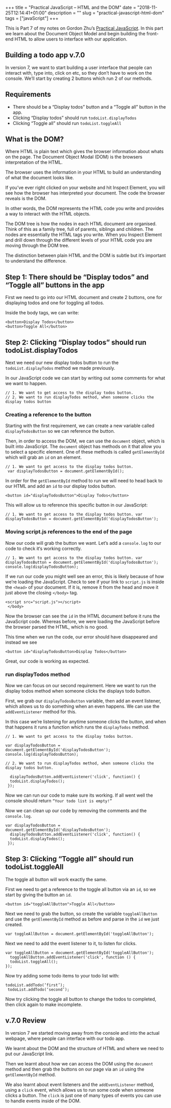 +++
title = "Practical JavaScript – HTML and the DOM"
date = "2018-11-25T12:14:41+01:00"
description = ""
slug = "practical-javascript-html-dom"
tags = ["javaScript"]
+++

This is Part 7 of my notes on Gordon Zhu’s [Practical JavaScript](https://watchandcode.com/p/practical-javascript). In this part we learn about the Document Object Model and begin building the front-end HTML to allow users to interface with our application.  

## Building a todo app v.7.0

In version 7, we want to start building a user interface that people can interact with, type into, click on etc, so they don’t have to work on the console.  We’ll start by creating 2 buttons which run 2 of our methods.

## Requirements

- There should be a “Display todos” button and a “Toggle all” button in the app.
- Clicking “Display todos” should run `todoList.displayTodos`
- Clicking “Toggle all” should run `todoList.toggleAll`

## What is the DOM?

Where HTML is plain text which gives the browser information about whats on the page. The Document Object Modal (DOM) is the browsers interpretation of the HTML.

The browser uses the information in your HTML to build an understanding of what the document looks like.

If you’ve ever right clicked on your website and hit Inspect Element, you will see how the browser has interpreted your document. The code the browser reveals is the DOM.

In other words, the DOM represents the HTML code you write and provides a way to interact with the HTML objects.

The DOM tree is how the nodes in each HTML document are organised. Think of this as a family tree, full of parents, siblings and children. The nodes are essentially the HTML tags you write. When you Inspect Element and drill down through the different levels of your HTML code you are moving through the DOM tree.

The distinction between plain HTML and the DOM is subtle but it’s important to understand the difference.

## Step 1: There should be “Display todos” and “Toggle all” buttons in the app

First we need to go into our HTML document and create 2 buttons, one for displaying todos and one for toggling all todos.

Inside the body tags, we can write:

```
<button>Display Todos</button>
<button>Toggle All</button>
```

## Step 2: Clicking “Display todos” should run todoList.displayTodos

Next we need our new display todos button to run the `todoList.displayTodos` method we made previously.

In our JavaScript code we can start by writing out some comments for what we want to happen.

```
// 1. We want to get access to the display todos button. 
// 2. We want to run displayTodos method, when someone clicks the display todos button
```

### Creating a reference to the button

Starting with the first requirement, we can create a new variable called `displayTodosButton` so we can reference the button.

Then, in order to access the DOM, we can use the `document` object, which is built into JavaScript. The `document` object has methods on it that allow you to select a specific element. One of these methods is called `getElementById` which will grab an `id` on an element.

```
// 1. We want to get access to the display todos button.
 var displayTodosButton = document.getElementById();
```

In order for the `getElementById` method to run we will need to head back to our HTML and add an `id` to our display todos button.

```
<button id="displayTodosButton">Display Todos</button>
```

This will allow us to reference this specific button in our JavaScript:

```
// 1. We want to get access to the display todos button. var displayTodosButton = document.getElementById('displayTodosButton');
```

### Moving script.js references to the end of the page

Now our code will grab the button we want. Let’s add a `console.log` to our code to check it‘s working correctly.

```
// 1. We want to get access to the display todos button. var displayTodosButton = document.getElementById('displayTodosButton'); console.log(displayTodosButton);
```

If we run our code you might well see an error, this is likely because of how we’re loading the JavaScript. Check to see if your link to `script.js` is inside the `<head>` of your document. If it is, remove it from the head and move it just above the closing `</body>` tag.

```
<script src="script.js"></script>
 </body>
```

Now the browser can see the `id` in the HTML document before it runs the JavaScript code. Whereas before, we were loading the JavaScript before the browser parsed the HTML, which is no good.

This time when we run the code, our error should have disappeared and instead we see

```
<button id="displayTodosButton>Display Todos</button>
```

Great, our code is working as expected.

### run displayTodos method

Now we can focus on our second requirement. Here we want to run the display todos method when someone clicks the displays todo button.

First, we grab our `displayTodosButton` variable, then add an event listener, which allows us to do something when an even happens. We can use the `addEventListener` method for this.

In this case we’re listening for anytime someone clicks the button, and when that happens it runs a function which runs the `displayTodos` method.

```
// 1. We want to get access to the display todos button.

var displayTodosButton = document.getElementById('displayTodosButton'); 
console.log(displayTodosButton);  

// 2. We want to run displayTodos method, when someone clicks the display todos button.

  displayTodosButton.addEventListener('click', function() {   
  todoList.displayTodos();
 });
```

Now we can run our code to make sure its working. If all went well the console should return `“Your todo list is empty!”`

Now we can clean up our code by removing the comments and the `console.log`.

```
var displayTodosButton = document.getElementById('displayTodosButton');
  displayTodosButton.addEventListener('click', function() {   
  todoList.displayTodos();
 });
```

## Step 3: Clicking “Toggle all” should run todoList.toggleAll

The toggle all button will work exactly the same.

First we need to get a reference to the toggle all button via an `id`, so we start by giving the button an `id`.

```
<button id="toggleAllButton">Toggle All</button>
```

Next we need to grab the button, so create the variable `toggleAllButton` and use the `getElementById` method as before and parse in the `id` we just created.

```
var toggleAllButton = document.getElementById('toggleAllButton');
```

Next we need to add the event listener to it, to listen for clicks.

```
var toggleAllButton = document.getElementById('toggleAllButton');
  toggleAllButton.addEventListener('click', function () {
  todoList.toggleAll(); 
});
```

Now try adding some todo items to your todo list with:

```
todoList.addTodo(‘first’);
 todoList.addTodo(‘second’);
```

Now try clicking the toggle all button to change the todos to completed, then click again to make incomplete.

## v.7.0 Review

In version 7 we started moving away from the console and into the actual webpage, where people can interface with our todo app.

We learnt about the DOM and the structure of HTML and where we need to put our JavaScript link.

Then we learnt about how we can access the DOM using the `document` method and then grab the buttons on our page via an `id` using the `getElementById` method.

We also learnt about event listeners and the `addEventListener` method, using a `click` event, which allows us to run some code when someone clicks a button. The `click` is just one of many types of events you can use to handle events inside of the DOM.
